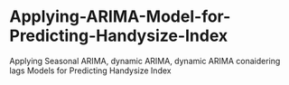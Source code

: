 # Applying-ARIMA-Model-for-Predicting-Handysize-Index
Applying Seasonal ARIMA, dynamic ARIMA, dynamic ARIMA conaidering lags Models for Predicting Handysize Index
